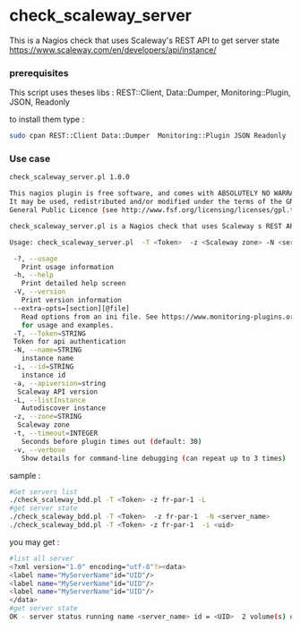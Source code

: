 # check_scaleway_server
This is a Nagios check that uses Scaleway's REST API to get server state
https://www.scaleway.com/en/developers/api/instance/
### prerequisites

This script uses theses libs : REST::Client, Data::Dumper, Monitoring::Plugin, JSON, Readonly

to install them type :

```bash
sudo cpan REST::Client Data::Dumper  Monitoring::Plugin JSON Readonly 
```

### Use case

```bash
check_scaleway_server.pl 1.0.0

This nagios plugin is free software, and comes with ABSOLUTELY NO WARRANTY.
It may be used, redistributed and/or modified under the terms of the GNU
General Public Licence (see http://www.fsf.org/licensing/licenses/gpl.txt).

check_scaleway_server.pl is a Nagios check that uses Scaleway s REST API to get server state

Usage: check_scaleway_server.pl  -T <Token>  -z <Scaleway zone> -N <server name> | -i <id>

 -?, --usage
   Print usage information
 -h, --help
   Print detailed help screen
 -V, --version
   Print version information
 --extra-opts=[section][@file]
   Read options from an ini file. See https://www.monitoring-plugins.org/doc/extra-opts.html
   for usage and examples.
 -T, --Token=STRING
 Token for api authentication
 -N, --name=STRING
   instance name
 -i, --id=STRING
   instance id
 -a, --apiversion=string
  Scaleway API version
 -L, --listInstance
   Autodiscover instance
 -z, --zone=STRING
  Scaleway zone
 -t, --timeout=INTEGER
   Seconds before plugin times out (default: 30)
 -v, --verbose
   Show details for command-line debugging (can repeat up to 3 times)
```

sample  :

```bash
#Get servers list 
./check_scaleway_bdd.pl -T <Token> -z fr-par-1 -L
#get server state
./check_scaleway_bdd.pl -T <Token>  -z fr-par-1  -N <server_name>
./check_scaleway_bdd.pl -T <Token> -z fr-par-1  -i <uid>
```
you may get  :

```bash
#list all server
<?xml version="1.0" encoding="utf-8"?><data>
<label name="MyServerName"id="UID"/>
<label name="MyServerName"id="UID"/>
<label name="MyServerName"id="UID"/>
</data>
#get server state
OK - server status running name <server_name> id = <UID>  2 volume(s) ok
```
